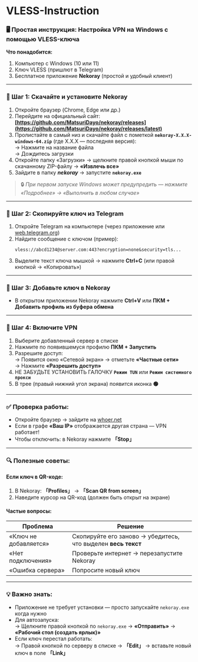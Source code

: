 # VLESS-Instruction

### 🖥️ Простая инструкция: Настройка VPN на Windows с помощью VLESS-ключа  

**Что понадобится:**  
1. Компьютер с Windows (10 или 11)  
2. Ключ VLESS (пришлют в Telegram)  
3. Бесплатное приложение **Nekoray** (простой и удобный клиент)  

---

### 🔹 Шаг 1: Скачайте и установите Nekoray  
1. Откройте браузер (Chrome, Edge или др.)  
2. Перейдите на официальный сайт: **[https://github.com/MatsuriDayo/nekoray/releases](https://github.com/MatsuriDayo/nekoray/releases/latest)**  
3. Пролистайте в самый низ и скачайте файл с пометкой **`nekoray-X.X.X-windows-64.zip`** (где X.X.X — последняя версия):  
   → Нажмите на название файла  
   → Дождитесь загрузки  
4. Откройте папку «Загрузки» → щелкните правой кнопкой мыши по скачанному ZIP-файлу → **«Извлечь все»**  
5. Зайдите в папку ***nekoray*** → запустите **`nekoray.exe`**  

> 🔒 *При первом запуске Windows может предупредить — нажмите «Подробнее» → «Выполнить в любом случае»*

---

### 🔹 Шаг 2: Скопируйте ключ из Telegram  
1. Откройте Telegram на компьютере (через приложение или [web.telegram.org](https://web.telegram.org))  
2. Найдите сообщение с ключом (пример):  
   ```  
   vless://abcd1234@server.com:443?encryption=none&security=tls...  
   ```  
3. Выделите текст ключа мышкой → нажмите **Ctrl+C** (или правой кнопкой → «Копировать»)  

---

### 🔹 Шаг 3: Добавьте ключ в Nekoray  
- В открытом приложении Nekoray нажмите **Ctrl+V** или **ПКМ + Добавить профиль из буфера обмена**  

---

### 🔹 Шаг 4: Включите VPN  
1. Выберите добавленный сервер в списке  
2. Нажмите по появившемуся профилю **ПКМ + Запустить**
3. Разрешите доступ:  
   → Появится окно «Сетевой экран» → отметьте **«Частные сети»**  
   → Нажмите **«Разрешить доступ»**  
4. НЕ ЗАБУДЬТЕ УСТАНОВИТЬ ГАЛОЧКУ **`Режим TUN`** или **`Режим системного прокси`**
5. В трее (правый нижний угол экрана) появится иконка **🟢**  

---

### ✅ Проверка работы:  
- Откройте браузер → зайдите на [whoer.net](https://whoer.net)  
- Если в графе **«Ваш IP»** отображается другая страна — VPN работает!  
- Чтобы отключить: в Nekoray нажмите **「Stop」**  

---

### 🔍 Полезные советы:  
#### Если ключ в QR-коде:  
1. В Nekoray: **「Profiles」** → **「Scan QR from screen」**  
2. Наведите курсор на QR-код (должен быть открыт на экране)  

#### Частые вопросы:  
| Проблема               | Решение |  
|------------------------|---------|  
| «Ключ не добавляется» | Скопируйте его заново → убедитесь, что выделен **весь текст** |  
| «Нет подключения»     | Проверьте интернет → перезапустите Nekoray |  
| «Ошибка сервера»      | Попросите новый ключ |  

---

### 💡 Важно знать:  
- Приложение не требует установки — просто запускайте `nekoray.exe` когда нужно  
- Для автозапуска:  
  → Щелкните правой кнопкой по `nekoray.exe` → **«Отправить»** → **«Рабочий стол (создать ярлык)»**  
- Если ключ перестал работать:  
  → Правой кнопкой по серверу в списке → **「Edit」** → вставьте новый ключ в поле **「Link」**  

